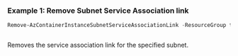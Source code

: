 ### Example 1: Remove Subnet Service Association link 
```powershell
Remove-AzContainerInstanceSubnetServiceAssociationLink -ResourceGroup testRg -SubnetName testSubnetName -VirtualNetworkName testVnetName
```

```output
```
Removes the service association link for the specified subnet.

